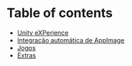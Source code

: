 # Table of contents

* [Unity eXPerience](../readme.md)
* [Integração automática de AppImage](pages/appimage-install.md)
* [Jogos](pages/jogos.md)
* [Extras](pages/extras.md)
